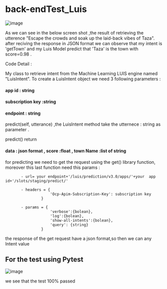# back-endTest_Luis

![image](https://user-images.githubusercontent.com/73289762/227176128-8fe0b00f-e600-4608-a413-e2d6ce79b91f.png)

As we can see in the below screen shot ,the result of retrieving the utterence "Escape the crowds and soak up the laid-back vibes of Taza".
after reciving the response in JSON format we can observe that my intent is 'getTown' and my Luis Model predict that 'Taza' is the town with score=0.98 .

Code Detail :

My class to retrieve intent from the Machine Learning LUIS engine named "LuisIntent".
To create a LuisIntent object we need 3 following  parameters :

#### app id : string 
#### subscription key :string
#### endpoint : string


predict(self, utterance) ,the LuisIntent method take the utternece : string as parameter .

predict() return 
#### data : json format , score :float , town Name :list of string

for predicting we need to get the request using the get() <requests> library function, moreover 
this last function need  this params :

           - url= your endpoint+'/luis/prediction/v3.0/apps/'+your  app id+'/slots/staging/predict/'

           - headers = {
                        'Ocp-Apim-Subscription-Key': subscription key
                    }

           - params = {
                        'verbose':{bolean},
                        'log':{bolean},
                        'show-all-intents':{bolean},
                        'query': {string}
                    } 


the response of the get request have a json format,so then we can any Intent value 

## For the test using Pytest

![image](https://user-images.githubusercontent.com/73289762/227201780-d771f491-fc17-448a-bf2e-4a9705947782.png)


we see that the test 100% passed 

